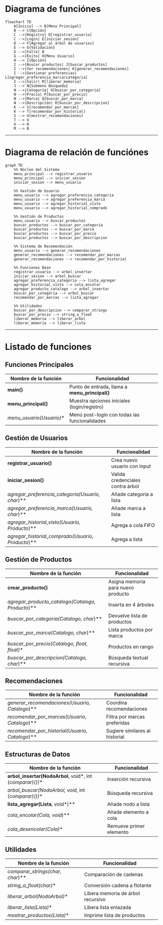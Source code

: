 # Diagrama de funciónes

```mermaid
flowchart TD
    A[Inicio] --> B[Menu Principal]
    B --> C{Opción}
    C -->|Registro| D[registrar_usuario]
    C -->|Login| E[iniciar_sesion]
    D --> F[Agregar al árbol de usuarios]
    E --> G{Validación}
    G -->|Falló| B
    G -->|Éxito| H[Menu Usuario]
    H --> I{Opción}
    I -->|Buscar productos| J[buscar_productos]
    I -->|Ver recomendaciones| K[generar_recomendaciones]
    I -->|Gestionar preferencias| L[agregar_preferencia_marca/categoria]
    I -->|Salir| M[liberar_memoria]
    J --> N{Submenú Búsqueda}
    N -->|Categoría| O[buscar_por_categoria]
    N -->|Precio| P[buscar_por_precio]
    N -->|Marca| Q[buscar_por_marca]
    N -->|Descripción| R[buscar_por_descripcion]
    K --> S[recomendar_por_marcas]
    K --> T[recomendar_por_historial]
    S --> U[mostrar_recomendaciones]
    T --> U
    U --> H
    M --> B
```

---

# Diagrama de relación de funciónes

```mermaid
graph TD
    %% Núcleo del Sistema
    menu_principal --> registrar_usuario
    menu_principal --> iniciar_sesion
    iniciar_sesion --> menu_usuario
    
    %% Gestión de Usuario
    menu_usuario --> agregar_preferencia_categoria
    menu_usuario --> agregar_preferencia_marca
    menu_usuario --> agregar_historial_visto
    menu_usuario --> agregar_historial_comprado
    
    %% Gestión de Productos
    menu_usuario --> buscar_productos
    buscar_productos --> buscar_por_categoria
    buscar_productos --> buscar_por_marca
    buscar_productos --> buscar_por_precio
    buscar_productos --> buscar_por_descripcion
    
    %% Sistema de Recomendación
    menu_usuario --> generar_recomendaciones
    generar_recomendaciones --> recomendar_por_marcas
    generar_recomendaciones --> recomendar_por_historial
    
    %% Funciones Base
    registrar_usuario --> arbol_insertar
    iniciar_sesion --> arbol_buscar
    agregar_preferencia_categoria --> lista_agregar
    agregar_historial_visto --> cola_encolar
    agregar_producto_catalogo --> arbol_insertar
    buscar_por_categoria --> arbol_buscar
    recomendar_por_marcas --> lista_agregar
    
    %% Utilidades
    buscar_por_descripcion --> comparar_strings
    buscar_por_precio --> string_a_float
    liberar_memoria --> liberar_arbol
    liberar_memoria --> liberar_lista
```

---

# Listado de funciones

## Funciones Principales

|Nombre de la función       |Funcionalidad                                 |
|---------------------------|----------------------------------------------|
|**main()**                 |Punto de entrada, llama a **menu_principal()**|
|**menu_principal()**       |Muestra opciones iniciales (login/registro)   |
|**menu_usuario(Usuario*)** |Menú post-login con todas las funcionalidades |

## Gestión de Usuarios

|Nombre de la función                                |Funcionalidad                    |
|----------------------------------------------------|---------------------------------|
|**registrar_usuario()**                             |Crea nuevo usuario con input     |
|**iniciar_sesion()**                                |Valida credenciales contra árbol |
|**agregar_preferencia_categoria(Usuario*, char*)**  |Añade categoría a lista          |
|**agregar_preferencia_marca(Usuario*, char*)**      |Añade marca a lista              |
|**agregar_historial_visto(Usuario*, Producto*)**    |Agrega a cola FIFO               |
|**agregar_historial_comprado(Usuario*, Producto*)** |Agrega a lista                   |

## Gestión de Productos

|Nombre de la función                                |Funcionalidad                      |
|----------------------------------------------------|-----------------------------------|
|**crear_producto()**                                |Asigna memoria para nuevo producto |
|**agregar_producto_catalogo(Catalogo*, Producto*)** |Inserta en 4 árboles               |
|**buscar_por_categoria(Catalogo*, char*)**          |Devuelve lista de productos        |
|**buscar_por_marca(Catalogo*, char*)**              |Lista productos por marca          |
|**buscar_por_precio(Catalogo*, float, float)**      |Productos en rango                 |
|**buscar_por_descripcion(Catalogo*, char*)**        |Búsqueda textual recursiva         |

## Recomendaciones

|Nombre de la función                              |Funcionalidad                  |
|--------------------------------------------------|-------------------------------|
|**generar_recomendaciones(Usuario*, Catalogo*)**  |Coordina recomendaciones       |
|**recomendar_por_marcas(Usuario*, Catalogo*)**    |Filtra por marcas preferidas   |
|**recomendar_por_historial(Usuario*, Catalogo*)** |Sugiere similares al historial |

## Estructuras de Datos

|Nombre de la función                                      |Funcionalidad           |
|----------------------------------------------------------|------------------------|
|**arbol_insertar(NodoArbol**, void*, int (*comparar)())** |Inserción recursiva     |
|**arbol_buscar(NodoArbol*, void*, int (*comparar)())**    |Búsqueda recursiva      |
|**lista_agregar(Lista**, void*)**                         |Añade nodo a lista      |
|**cola_encolar(Cola*, void*)**                            |Añade elemento a cola   |
|**cola_desencolar(Cola*)**                                |Remueve primer elemento |

## Utilidades

|Nombre de la función               |Funcionalidad                     |
|-----------------------------------|----------------------------------|
|**comparar_strings(char*, char*)** |Comparación de cadenas            |
|**string_a_float(char*)**          |Conversión cadena a flotante      |
|**liberar_arbol(NodoArbol*)**      |Libera memoria de árbol recursivo |
|**liberar_lista(Lista*)**          |Libera lista enlazada             |
|**mostrar_productos(Lista*)**      |Imprime lista de productos        |
